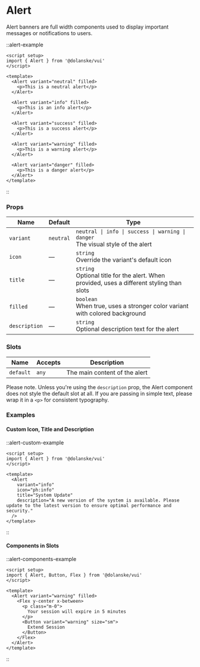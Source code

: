 # Alert

Alert banners are full width components used to display important messages or notifications to users.

::alert-example

```vue
<script setup>
import { Alert } from '@dolanske/vui'
</script>

<template>
  <Alert variant="neutral" filled>
    <p>This is a neutral alert</p>
  </Alert>

  <Alert variant="info" filled>
    <p>This is an info alert</p>
  </Alert>

  <Alert variant="success" filled>
    <p>This is a success alert</p>
  </Alert>

  <Alert variant="warning" filled>
    <p>This is a warning alert</p>
  </Alert>

  <Alert variant="danger" filled>
    <p>This is a danger alert</p>
  </Alert>
</template>
```

::

### Props

| Name          | Default   | Type                                                                                           |
| ------------- | --------- | ---------------------------------------------------------------------------------------------- |
| `variant`     | `neutral` | `neutral \| info \| success \| warning \| danger` <br> The visual style of the alert           |
| `icon`        | —         | `string` <br> Override the variant's default icon                                              |
| `title`       | —         | `string` <br> Optional title for the alert. When provided, uses a different styling than slots |
| `filled`      | —         | `boolean` <br> When true, uses a stronger color variant with colored background                |
| `description` | —         | `string` <br> Optional description text for the alert                                          |

### Slots

| Name      | Accepts | Description                   |
| --------- | ------- | ----------------------------- |
| `default` | `any`   | The main content of the alert |

Please note. Unless you're using the `description` prop, the Alert component does not style the default slot at all. If you are passing in simple text, please wrap it in a `<p>` for consistent typography.

### Examples

#### Custom Icon, Title and Description

::alert-custom-example

```vue
<script setup>
import { Alert } from '@dolanske/vui'
</script>

<template>
  <Alert
    variant="info"
    icon="ph:info"
    title="System Update"
    description="A new version of the system is available. Please update to the latest version to ensure optimal performance and security."
  />
</template>
```

::

#### Components in Slots

::alert-components-example

```vue
<script setup>
import { Alert, Button, Flex } from '@dolanske/vui'
</script>

<template>
  <Alert variant="warning" filled>
    <Flex y-center x-between>
      <p class="m-0">
        Your session will expire in 5 minutes
      </p>
      <Button variant="warning" size="sm">
        Extend Session
      </Button>
    </Flex>
  </Alert>
</template>
```

::

